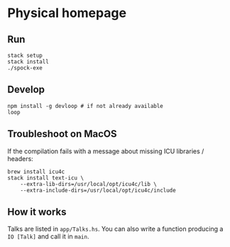# Physical homepage

## Run

    stack setup
    stack install
    ./spock-exe

## Develop

    npm install -g devloop # if not already available
    loop

## Troubleshoot on MacOS

If the compilation fails with a message about missing ICU libraries / headers:

    brew install icu4c
    stack install text-icu \
        --extra-lib-dirs=/usr/local/opt/icu4c/lib \
        --extra-include-dirs=/usr/local/opt/icu4c/include

## How it works

Talks are listed in `app/Talks.hs`. You can also write a function producing a `IO [Talk]`
and call it in `main`.
